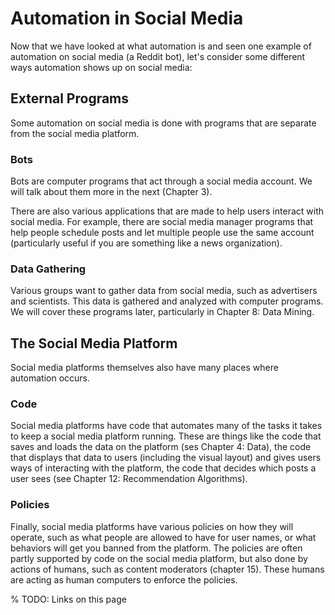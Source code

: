 # Automation in Social Media

Now that we have looked at what automation is and seen one example of automation on social media (a Reddit bot), let's consider some different ways automation shows up on social media:

## External Programs
Some automation on social media is done with programs that are separate from the social media platform.

###  Bots
Bots are computer programs that act through a social media account. We will talk about them more in the next (Chapter 3).

There are also various applications that are made to help users interact with social media. For example, there are social media manager programs that help people schedule posts and let multiple people use the same account (particularly useful if you are something like a news organization).

### Data Gathering
Various groups want to gather data from social media, such as advertisers and scientists. This data is gathered and analyzed with computer programs. We will cover these programs later, particularly in Chapter 8: Data Mining.


## The Social Media Platform
Social media platforms themselves also have many places where automation occurs.

### Code
Social media platforms have code that automates many of the tasks it takes to keep a social media platform running. These are things like the code that saves and loads the data on the platform (ses Chapter 4: Data), the code that displays that data to users (including the visual layout) and gives users ways of interacting with the platform, the code that decides which posts a user sees (see Chapter 12: Recommendation Algorithms).


### Policies
Finally, social media platforms have various policies on how they will operate, such as what people are allowed to have for user names, or what behaviors will get you banned from the platform. The policies are often partly supported by code on the social media platform, but also done by actions of humans, such as content moderators (chapter 15). These humans are acting as human computers to enforce the policies.

% TODO: Links on this page